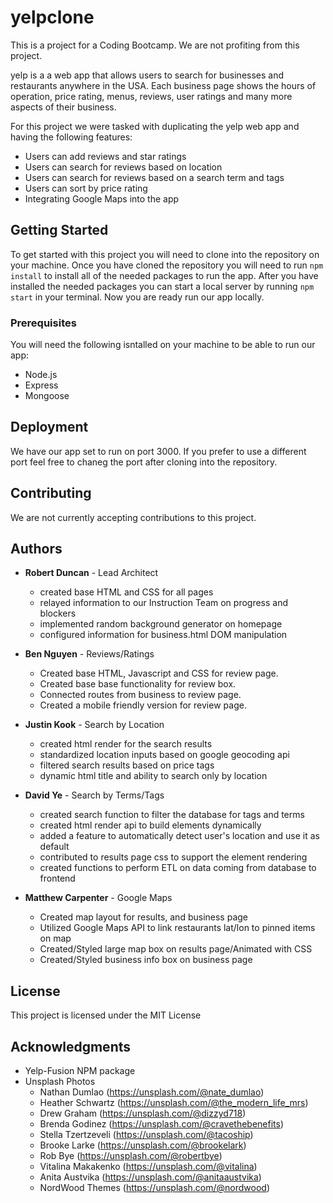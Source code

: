 # yelpclone
This is a project for a Coding Bootcamp. We are not profiting from this project. 

yelp is a a web app that allows users to search for businesses and restaurants anywhere in the USA. Each business page shows the hours of operation, price rating, menus, reviews, user ratings and many more aspects of their business. 

For this project we were tasked with duplicating the yelp web app and having the following features:

* Users can add reviews and star ratings
* Users can search for reviews based on location
* Users can search for reviews based on a search term and tags
* Users can sort by price rating
* Integrating Google Maps into the app

## Getting Started

To get started with this project you will need to clone into the repository on your machine. Once you have cloned the repository you will need to run `npm install` to install all of the needed packages to run the app. After you have installed the needed packages you can start a local server by running `npm start` in your terminal. Now you are ready run our app locally. 

### Prerequisites

You will need the following isntalled on your machine to be able to run our app:

* Node.js
* Express
* Mongoose

## Deployment

We have our app set to run on port 3000. If you prefer to use a different port feel free to chaneg the port after cloning into the repository. 

## Contributing

We are not currently accepting contributions to this project. 

## Authors

* **Robert Duncan** - Lead Architect
  * created base HTML and CSS for all pages
  * relayed information to our Instruction Team on progress and blockers
  * implemented random background generator on homepage
  * configured information for business.html DOM manipulation

* **Ben Nguyen** - Reviews/Ratings
  * Created base HTML, Javascript and CSS for review page.
  * Created base base functionality for review box.
  * Connected routes from business to review page.
  * Created a mobile friendly version for review page. 
  
* **Justin Kook** - Search by Location
  * created html render for the search results
  * standardized location inputs based on google geocoding api
  * filtered search results based on price tags
  * dynamic html title and ability to search only by location
  
* **David Ye** - Search by Terms/Tags
  * created search function to filter the database for tags and terms
  * created html render api to build elements dynamically
  * added a feature to automatically detect user's location and use it as default
  * contributed to results page css to support the element rendering
  * created functions to perform ETL on data coming from database to frontend 
  
* **Matthew Carpenter** - Google Maps
  * Created map layout for results, and business page
  * Utilized Google Maps API to link restaurants lat/lon to pinned items on map
  * Created/Styled large map box on results page/Animated with CSS
  * Created/Styled business info box on business page 


## License

This project is licensed under the MIT License

## Acknowledgments

* Yelp-Fusion NPM package
* Unsplash Photos
  * Nathan Dumlao (https://unsplash.com/@nate_dumlao)
  * Heather Schwartz (https://unsplash.com/@the_modern_life_mrs)
  * Drew Graham (https://unsplash.com/@dizzyd718)
  * Brenda Godinez (https://unsplash.com/@cravethebenefits)
  * Stella Tzertzeveli (https://unsplash.com/@tacoship)
  * Brooke Larke (https://unsplash.com/@brookelark)
  * Rob Bye (https://unsplash.com/@robertbye)
  * Vitalina Makakenko (https://unsplash.com/@vitalina)
  * Anita Austvika (https://unsplash.com/@anitaaustvika)
  * NordWood Themes (https://unsplash.com/@nordwood)

